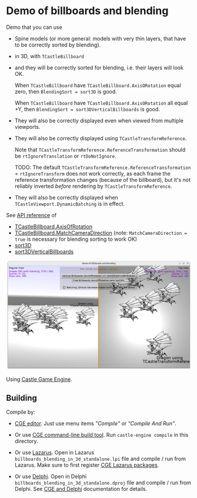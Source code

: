 # Demo of billboards and blending

Demo that you can use

- Spine models (or more general: models with very thin layers, that have to be correctly sorted by blending).

- in 3D, with `TCastleBillboard`

- and they will be correctly sorted for blending, i.e. their layers will look OK.

    When `TCastleBillboard` have `TCastleBillboard.AxisORotation` equal zero, then `BlendingSort = sort3D` is good.

    When `TCastleBillboard` have `TCastleBillboard.AxisORotation` all equal +Y, then `BlendingSort = sort3DVerticalBillboards` is good.

- They will also be correctly displayed even when viewed from multiple viewports.

- They will also be correctly displayed using `TCastleTransformReference`.

    Note that `TCastleTransformReference.ReferenceTransformation` should be `rtIgnoreTranslation` or `rtDoNotIgnore`.

    TODO: The default `TCastleTransformReference.ReferenceTransformation` = `rtIgnoreTransform` does not work correctly, as each frame the reference transformation changes (because of the billboard), but it's not reliably inverted _before_ rendering by `TCastleTransformReference`.

- They will also be correctly displayed when `TCastleViewport.DynamicBatching` is in effect.

See [API reference](https://castle-engine.io/apidoc/html/) of

- [TCastleBillboard.AxisOfRotation](https://castle-engine.io/apidoc/html/CastleBehaviors.TCastleBillboard.html#AxisOfRotation)
- [TCastleBillboard.MatchCameraDirection](https://castle-engine.io/apidoc/html/CastleBehaviors.TCastleBillboard.html#MatchCameraDirection) (note: `MatchCameraDirection = true` is necessary for blending sorting to work OK)
- [sort3D](https://castle-engine.io/apidoc/html/CastleRenderOptions.html#sort3D)
- [sort3DVerticalBillboards](https://castle-engine.io/apidoc/html/CastleRenderOptions.html#sort3DVerticalBillboards)

![Screenshot](screenshot.png)

Using [Castle Game Engine](https://castle-engine.io/).

## Building

Compile by:

- [CGE editor](https://castle-engine.io/editor). Just use menu items _"Compile"_ or _"Compile And Run"_.

- Or use [CGE command-line build tool](https://castle-engine.io/build_tool). Run `castle-engine compile` in this directory.

- Or use [Lazarus](https://www.lazarus-ide.org/). Open in Lazarus `billboards_blending_in_3d_standalone.lpi` file and compile / run from Lazarus. Make sure to first register [CGE Lazarus packages](https://castle-engine.io/lazarus).

- Or use [Delphi](https://www.embarcadero.com/products/Delphi). Open in Delphi `billboards_blending_in_3d_standalone.dproj` file and compile / run from Delphi. See [CGE and Delphi](https://castle-engine.io/delphi) documentation for details.
